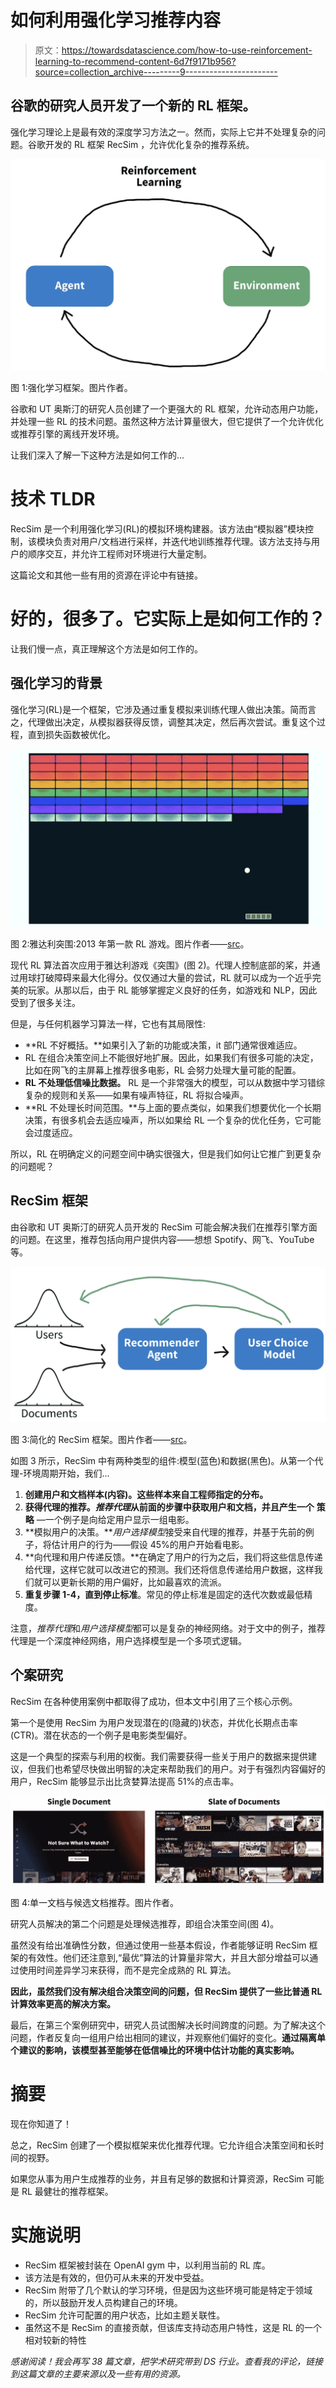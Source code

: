 # 如何利用强化学习推荐内容

> 原文：<https://towardsdatascience.com/how-to-use-reinforcement-learning-to-recommend-content-6d7f9171b956?source=collection_archive---------9----------------------->

## 谷歌的研究人员开发了一个新的 RL 框架。

强化学习理论上是最有效的深度学习方法之一。然而，实际上它并不处理复杂的问题。谷歌开发的 RL 框架 RecSim ，允许优化复杂的推荐系统。

![](img/b30a853bfbf78eaa3444523f984ef33c.png)

图 1:强化学习框架。图片作者。

谷歌和 UT 奥斯汀的研究人员创建了一个更强大的 RL 框架，允许动态用户功能，并处理一些 RL 的技术问题。虽然这种方法计算量很大，但它提供了一个允许优化或推荐引擎的离线开发环境。

让我们深入了解一下这种方法是如何工作的…

# 技术 TLDR

RecSim 是一个利用强化学习(RL)的模拟环境构建器。该方法由“模拟器”模块控制，该模块负责对用户/文档进行采样，并迭代地训练推荐代理。该方法支持与用户的顺序交互，并允许工程师对环境进行大量定制。

这篇论文和其他一些有用的资源在评论中有链接。

# 好的，很多了。它实际上是如何工作的？

让我们慢一点，真正理解这个方法是如何工作的。

## 强化学习的背景

强化学习(RL)是一个框架，它涉及通过重复模拟来训练代理人做出决策。简而言之，代理做出决定，从模拟器获得反馈，调整其决定，然后再次尝试。重复这个过程，直到损失函数被优化。

![](img/a33c5e290b596f79a037a7208e66a857.png)

图 2:雅达利突围:2013 年第一款 RL 游戏。图片作者——[src](https://en.m.wikipedia.org/wiki/File:Atari_breakout.jpg)。

现代 RL 算法首次应用于雅达利游戏《突围》(图 2)。代理人控制底部的桨，并通过用球打破障碍来最大化得分。仅仅通过大量的尝试，RL 就可以成为一个近乎完美的玩家。从那以后，由于 RL 能够掌握定义良好的任务，如游戏和 NLP，因此受到了很多关注。

但是，与任何机器学习算法一样，它也有其局限性:

*   **RL 不好概括。**如果引入了新的功能或决策，it 部门通常很难适应。
*   RL 在组合决策空间上不能很好地扩展。因此，如果我们有很多可能的决定，比如在网飞的主屏幕上推荐很多电影，RL 会努力处理大量可能的配置。
*   **RL 不处理低信噪比数据。** RL 是一个非常强大的模型，可以从数据中学习错综复杂的规则和关系——如果有噪声特征，RL 将拟合噪声。
*   **RL 不处理长时间范围。**与上面的要点类似，如果我们想要优化一个长期决策，有很多机会去适应噪声，所以如果给 RL 一个复杂的优化任务，它可能会过度适应。

所以，RL 在明确定义的问题空间中确实很强大，但是我们如何让它推广到更复杂的问题呢？

## RecSim 框架

由谷歌和 UT 奥斯汀的研究人员开发的 RecSim 可能会解决我们在推荐引擎方面的问题。在这里，推荐包括向用户提供内容——想想 Spotify、网飞、YouTube 等。

![](img/664e29a408ffb0bd518c5810c6e13d44.png)

图 3:简化的 RecSim 框架。图片作者——[src](https://arxiv.org/pdf/1909.04847.pdf)。

如图 3 所示，RecSim 中有两种类型的组件:模型(蓝色)和数据(黑色)。从第一个代理-环境周期开始，我们…

1.  **创建用户和文档样本(内容)。这些样本来自工程师指定的分布。**
2.  **获得代理的推荐。***推荐代理*从前面的步骤中获取用户和文档，并且**产生一个** **策略** —一个例子是向给定用户显示一组电影。
3.  **模拟用户的决策。***用户选择模型*接受来自代理的推荐，并基于先前的例子，将估计用户的行为——假设 45%的用户开始看电影。
4.  **向代理和用户传递反馈。**在确定了用户的行为之后，我们将这些信息传递给代理，这样它就可以改进它的预测。我们还将信息传递给用户数据，这样我们就可以更新长期的用户偏好，比如最喜欢的流派。
5.  **重复步骤 1-4，直到停止标准**。常见的停止标准是固定的迭代次数或最低精度。

注意，*推荐代理*和*用户选择模型*都可以是复杂的神经网络。对于文中的例子，推荐代理是一个深度神经网络，用户选择模型是一个多项式逻辑。

## 个案研究

RecSim 在各种使用案例中都取得了成功，但本文中引用了三个核心示例。

第一个是使用 RecSim 为用户发现潜在的(隐藏的)状态，并优化长期点击率(CTR)。潜在状态的一个例子是电影类型偏好。

这是一个典型的探索与利用的权衡。我们需要获得一些关于用户的数据来提供建议，但我们也希望尽快做出明智的决定来帮助我们的用户。对于有强烈内容偏好的用户，RecSim 能够显示出比贪婪算法提高 51%的点击率。

![](img/122f4f078a7f26fb43134f9eab657d2e.png)

图 4:单一文档与候选文档推荐。图片作者。

研究人员解决的第二个问题是处理候选推荐，即组合决策空间(图 4)。

虽然没有给出准确性分数，但通过使用一些基本假设，作者能够证明 RecSim 框架的有效性。他们还注意到,“最优”算法的计算量非常大，并且大部分增益可以通过使用时间差异学习来获得，而不是完全成熟的 RL 算法。

**因此，虽然我们没有解决组合决策空间的问题，但 RecSim 提供了一些比普通 RL 计算效率更高的解决方案。**

最后，在第三个案例研究中，研究人员试图解决长时间跨度的问题。为了解决这个问题，作者反复向一组用户给出相同的建议，并观察他们偏好的变化。**通过隔离单个建议的影响，该模型甚至能够在低信噪比的环境中估计功能的真实影响。**

# 摘要

现在你知道了！

总之，RecSim 创建了一个模拟框架来优化推荐代理。它允许组合决策空间和长时间的视野。

如果您从事为用户生成推荐的业务，并且有足够的数据和计算资源，RecSim 可能是 RL 最健壮的推荐框架。

# 实施说明

*   RecSim 框架被封装在 OpenAI gym 中，以利用当前的 RL 库。
*   该方法是有效的，但仍可从未来的开发中受益。
*   RecSim 附带了几个默认的学习环境，但是因为这些环境可能是特定于领域的，所以鼓励开发人员构建自己的环境。
*   RecSim 允许可配置的用户状态，比如主题关联性。
*   虽然这不是 RecSim 的直接贡献，但该库支持动态用户特性，这是 RL 的一个相对较新的特性

*感谢阅读！我会再写 38 篇文章，把学术研究带到 DS 行业。查看我的评论，链接到这篇文章的主要来源以及一些有用的资源。*